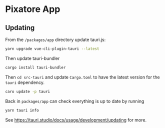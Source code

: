 # Pixatore App

## Updating

From the `/packages/app` directory update tauri.js:

```bash
yarn upgrade vue-cli-plugin-tauri --latest
```

Then update tauri-bundler

```bash
cargo install tauri-bundler
```

Then `cd src-tauri` and update `Cargo.toml` to have the latest version for the `tauri` dependency.

```bash
caro update -p tauri
```

Back in `packages/app` can check everything is up to date by running

```bash
yarn tauri info
```

See https://tauri.studio/docs/usage/development/updating for more.
